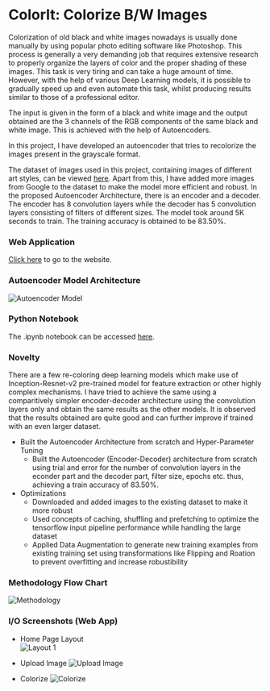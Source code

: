 # ColorIt: Colorize B/W Images
Colorization of old black and white images nowadays is usually done manually by using popular photo editing software like Photoshop. This process is generally a very demanding job that requires extensive research to properly organize the layers of color and the proper shading of these images. This task is very tiring and can take a huge amount of time. However, with the help of various Deep Learning models, it is possible to gradually speed up and even automate this task, whilst producing results similar to those of a professional editor.

The input is given in the form of a black and white image and the output obtained are the 3 channels of the RGB components of the same black and white image. This is achieved with the help of Autoencoders.

In this project, I have developed an autoencoder that tries to recolorize the images present in the grayscale format.

The dataset of images used in this project, containing images of different art styles, can be viewed [here](https://www.kaggle.com/thedownhill/art-images-drawings-painting-sculpture-engraving/version/2). Apart from this, I have added more images from Google to the dataset to make the model more efficient and robust. In the proposed Autoencoder Architecture, there is an encoder and a decoder. The encoder has 8 convolution layers while the decoder has 5 convolution layers consisting of filters of different sizes. The model took around 5K seconds to train. The training accuracy is obtained to be 83.50%.

### Web Application
[Click here](https://color-image.herokuapp.com/) to go to the website.

### Autoencoder Model Architecture
![Autoencoder Model](https://i.ibb.co/Wxjpg1R/1-nqz-Wupx-C60i-AH2d-Yr-FT78-Q.png "Autoencoder Model")

### Python Notebook
The .ipynb notebook can be accessed [here](https://nbviewer.org/github/PROFESSORRQ/B-W_TO_COLOR/blob/main/COLOR.ipynb).

### Novelty
There are a few re-coloring deep learning models which make use of Inception-Resnet-v2 pre-trained model for feature extraction or other highly complex mechanisms. I have tried to achieve the same using a comparitively simpler encoder-decoder architecture using the convolution layers only and obtain the same results as the other models. It is observed that the results obtained are quite good and can further improve if trained with an even larger dataset.

- Built the Autoencoder Architecture from scratch and Hyper-Parameter Tuning
    - Built the Autoencoder (Encoder-Decoder) architecture from scratch using trial and error for the number of convolution layers in the econder part and the decoder part, filter size, epochs etc. thus, achieving a train accuracy of 83.50%.
- Optimizations
    - Downloaded and added images to the existing dataset to make it more robust
    - Used concepts of caching, shuffling and prefetching to optimize the tensorflow input pipeline performance while handling the large dataset
    - Applied Data Augmentation to generate new training examples from existing training set using transformations like Flipping and Roation to prevent overfitting and increase robustibility

### Methodology Flow Chart
![Methodology](https://i.ibb.co/6N6G4qV/Copy-of-Add-a-heading.png "Methodology")

### I/O Screenshots (Web App)
- Home Page Layout<br>
![Layout 1](https://i.ibb.co/TwmH9QQ/Screenshot-1.png "Layout 1" )

- Upload Image
![Upload Image](https://i.ibb.co/R39zCG4/Screenshot-216.png "Upload Image")

- Colorize
![Colorize](https://i.ibb.co/2kNrscQ/Screenshot-217.png "Colorize")
